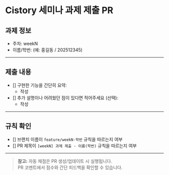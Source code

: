 # **Cistory 세미나 과제 제출 PR**

## **과제 정보**
- 주차: weekN
- 이름/학번: (예: 홍길동 / 202512345)

---

## **제출 내용**
- [] 구현한 기능을 간단히 요약:
    - 작성
- [] 추가 설명이나 어려웠던 점이 있다면 적어주세요 (선택):
    - 작성

---

## **규칙 확인**
- [] 브랜치 이름이 `feature/weekN-학번` 규칙을 따르는지 여부
- [] PR 제목이 `[weekN] 과제 제출 - 이름(학번)` 규칙을 따르는지 여부

---

> **참고:** 자동 채점은 PR 생성/업데이트 시 실행됩니다.  
> PR 코멘트에서 점수와 간단 피드백을 확인할 수 있습니다.
